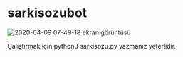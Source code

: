 # sarkisozubot

![2020-04-09 07-49-18 ekran görüntüsü](https://user-images.githubusercontent.com/48344066/78859005-ad261c00-7a36-11ea-8859-432a4135dceb.png)


Çalıştırmak için python3 sarkisozu.py yazmanız yeterlidir. 
